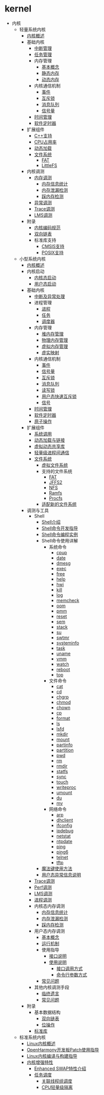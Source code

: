 # kernel

- 内核
    - 轻量系统内核
        - [内核概述](kernel-mini-overview.md)
        - 基础内核
            - [中断管理](kernel-mini-basic-interrupt.md)
            - [任务管理](kernel-mini-basic-task.md)
            - 内存管理
                - [基本概念](kernel-mini-basic-memory-basic.md)
                - [静态内存](kernel-mini-basic-memory-static.md)
                - [动态内存](kernel-mini-basic-memory-dynamic.md)
            - 内核通信机制
                - [事件](kernel-mini-basic-ipc-event.md)
                - [互斥锁](kernel-mini-basic-ipc-mutex.md)
                - [消息队列](kernel-mini-basic-ipc-queue.md)
                - [信号量](kernel-mini-basic-ipc-sem.md)
            - [时间管理](kernel-basic-mini-time.md)
            - [软件定时器](kernel-mini-basic-soft.md)
        - 扩展组件
            - [C++支持](kernel-mini-extend-support.md)
            - [CPU占用率](kernel-mini-extend-cpup.md)
            - [动态加载](kernel-mini-extend-dynamic-loading.md)
            - [文件系统](kernel-mini-extend-file.md)
                - [FAT](kernel-mini-extend-file-fat.md)
                - [LittleFS](kernel-mini-extend-file-lit.md)
        - 内核调测
            - [内存调测](kernel-mini-memory-debug.md)
                - [内存信息统计](kernel-mini-memory-debug-mes.md)
                - [内存泄漏检测](kernel-mini-memory-debug-det.md)
                - [踩内存检测](kernel-mini-memory-debug-cet.md)
            - [异常调测](kernel-mini-memory-exception.md)
            - [Trace调测](kernel-mini-memory-trace.md)
            - [LMS调测](kernel-mini-memory-lms.md)
        - 附录
            - [内核编码规范](kernel-mini-appx-code.md)
            - [双向链表](kernel-mini-appx-data-list.md)
            - 标准库支持
                - [CMSIS支持](kernel-mini-appx-lib-cmsis.md)
                - [POSIX支持](kernel-mini-appx-lib-posix.md)
    - 小型系统内核
        - [内核概述](kernel-small-overview.md)
        - 内核启动
            - [内核态启动](kernel-small-start-kernel.md)
            - [用户态启动](kernel-small-start-user.md)
        - 基础内核
            - [中断及异常处理](kernel-small-basic-interrupt.md)
            - 进程管理
                - [进程](kernel-small-basic-process-process.md)
                - [任务](kernel-small-basic-process-thread.md)
                - [调度器](kernel-small-basic-process-scheduler.md)
            - 内存管理
                - [堆内存管理](kernel-small-basic-memory-heap.md)
                - [物理内存管理](kernel-small-basic-memory-physical.md)
                - [虚拟内存管理](kernel-small-basic-memory-virtual.md)
                - [虚实映射](kernel-small-basic-inner-reflect.md)
            - 内核通信机制
                - [事件](kernel-small-basic-trans-event.md)
                - [信号量](kernel-small-basic-trans-semaphore.md)
                - [互斥锁](kernel-small-basic-trans-mutex.md)
                - [消息队列](kernel-small-basic-trans-queue.md)
                - [读写锁](kernel-small-basic-trans-rwlock.md)
                - [用户态快速互斥锁](kernel-small-basic-trans-user-mutex.md)
                - [信号](kernel-small-basic-trans-user-signal.md)
            - [时间管理](kernel-small-basic-time.md)
            - [软件定时器](kernel-small-basic-softtimer.md)
            - [原子操作](kernel-small-basic-atomic.md)
        - 扩展组件
            - [系统调用](kernel-small-bundles-system.md)
            - [动态加载与链接](kernel-small-bundles-linking.md)
            - [虚拟动态共享库](kernel-small-bundles-share.md)
            - [轻量级进程间通信](kernel-small-bundles-ipc.md)
            - [文件系统](kernel-small-bundles-fs.md)
                - [虚拟文件系统](kernel-small-bundles-fs-virtual.md)
                - 支持的文件系统
                    - [FAT](kernel-small-bundles-fs-support-fat.md)
                    - [JFFS2](kernel-small-bundles-fs-support-jffs2.md)
                    - [NFS](kernel-small-bundles-fs-support-nfs.md)
                    - [Ramfs](kernel-small-bundles-fs-support-ramfs.md)
                    - [Procfs](kernel-small-bundles-fs-support-procfs.md)
                - [适配新的文件系统](kernel-small-bundles-fs-new.md)
        - 调测与工具
            - Shell
                - [Shell介绍](kernel-small-debug-shell-overview.md)
                - [Shell命令开发指导](kernel-small-debug-shell-guide.md)
                - [Shell命令编程实例](kernel-small-debug-shell-build.md)
                - Shell命令使用详解
                    - 系统命令
                        - [cpup](kernel-small-debug-shell-cmd-cpup.md)
                        - [date](kernel-small-debug-shell-cmd-date.md)
                        - [dmesg](kernel-small-debug-shell-cmd-dmesg.md)
                        - [exec](kernel-small-debug-shell-cmd-exec.md)
                        - [free](kernel-small-debug-shell-cmd-free.md)
                        - [help](kernel-small-debug-shell-cmd-help.md)
                        - [hwi](kernel-small-debug-shell-cmd-hwi.md)
                        - [kill](kernel-small-debug-shell-cmd-kill.md)
                        - [log](kernel-small-debug-shell-cmd-log.md)
                        - [memcheck](kernel-small-debug-shell-cmd-memcheck.md)
                        - [oom](kernel-small-debug-shell-cmd-oom.md)
                        - [pmm](kernel-small-debug-shell-cmd-pmm.md)
                        - [reset](kernel-small-debug-shell-cmd-reset.md)
                        - [sem](kernel-small-debug-shell-cmd-sem.md)
                        - [stack](kernel-small-debug-shell-cmd-stack.md)
                        - [su](kernel-small-debug-shell-cmd-su.md)
                        - [swtmr](kernel-small-debug-shell-cmd-swtmr.md)
                        - [systeminfo](kernel-small-debug-shell-cmd-sysinfo.md)
                        - [task](kernel-small-debug-shell-cmd-task.md)
                        - [uname](kernel-small-debug-shell-cmd-uname.md)
                        - [vmm](kernel-small-debug-shell-cmd-vmm.md)
                        - [watch](kernel-small-debug-shell-cmd-watch.md)
                        - [reboot](kernel-small-debug-shell-cmd-reboot.md)
                        - [top](kernel-small-debug-shell-cmd-top.md)
                    - 文件命令
                        - [cat](kernel-small-debug-shell-file-cat.md)
                        - [cd](kernel-small-debug-shell-file-cd.md)
                        - [chgrp](kernel-small-debug-shell-file-chgrp.md)
                        - [chmod](kernel-small-debug-shell-file-chmod.md)
                        - [chown](kernel-small-debug-shell-file-chown.md)
                        - [cp](kernel-small-debug-shell-file-cp.md)
                        - [format](kernel-small-debug-shell-file-format.md)
                        - [ls](kernel-small-debug-shell-file-ls.md)
                        - [lsfd](kernel-small-debug-shell-file-lsfd.md)
                        - [mkdir](kernel-small-debug-shell-file-mkdir.md)
                        - [mount](kernel-small-debug-shell-file-mount.md)
                        - [partinfo](kernel-small-debug-shell-file-partinfo.md)
                        - [partition](kernel-small-debug-shell-file-partition.md)
                        - [pwd](kernel-small-debug-shell-file-pwd.md)
                        - [rm](kernel-small-debug-shell-file-rm.md)
                        - [rmdir](kernel-small-debug-shell-file-rmdir.md)
                        - [statfs](kernel-small-debug-shell-file-statfs.md)
                        - [sync](kernel-small-debug-shell-file-sync.md)
                        - [touch](kernel-small-debug-shell-file-touch.md)
                        - [writeproc](kernel-small-debug-shell-file-write.md)
                        - [umount](kernel-small-debug-shell-file-umount.md)
                        - [du](kernel-small-debug-shell-file-du.md)
                        - [mv](kernel-small-debug-shell-file-mv.md)
                    - 网络命令
                        - [arp](kernel-small-debug-shell-net-arp.md)
                        - [dhclient](kernel-small-debug-shell-net-dhclient.md)
                        - [ifconfig](kernel-small-debug-shell-net-ifconfig.md)
                        - [ipdebug](kernel-small-debug-shell-net-ipdebug.md)
                        - [netstat](kernel-small-debug-shell-net-netstat.md)
                        - [ntpdate](kernel-small-debug-shell-net-ntpdate.md)
                        - [ping](kernel-small-debug-shell-net-ping.md)
                        - [ping6](kernel-small-debug-shell-net-ping6.md)
                        - [telnet](kernel-small-debug-shell-net-telnet.md)
                        - [tftp](kernel-small-debug-shell-net-tftp.md)
                - [魔法键使用方法](kernel-small-debug-shell-magickey.md)
                - [用户态异常信息说明](kernel-small-debug-shell-error.md)
            - [Trace调测](kernel-small-debug-trace.md)
            - [Perf调测](kernel-mini-memory-perf.md)
            - [LMS调测](kernel-small-memory-lms.md)
            - [进程调测](kernel-small-debug-process-cpu.md)
            - 内核态内存调测
                - [内存信息统计](kernel-small-debug-memory-info.md)
                - [内存泄漏检测](kernel-small-debug-memory-leak.md)
                - [踩内存检测](kernel-small-debug-memory-corrupt.md)
            - 用户态内存调测
                - [基本概念](kernel-small-debug-user-concept.md)
                - [运行机制](kernel-small-debug-user-function.md)
                - 使用指导
                    - [接口说明](kernel-small-debug-user-guide-api.md)
                    - [使用说明](kernel-small-debug-user-guide-use.md)
                        - [接口调用方式](kernel-small-debug-user-guide-use-api.md)
                        - [命令行参数方式](kernel-small-debug-user-guide-use-cli.md)
                - [常见问题](kernel-small-debug-user-faqs.md)
            - 其他内核调测手段
                - [临终遗言](kernel-small-debug-trace-other-lastwords.md)
                - [常见问题](kernel-small-debug-trace-other-faqs.md)
        - 附录
            - 基本数据结构
                - [双向链表](kernel-small-apx-dll.md)
                - [位操作](kernel-small-apx-bitwise.md)
            - [标准库](kernel-small-apx-library.md)
    - 标准系统内核
        - [Linux内核概述](kernel-standard-overview.md)
        - [OpenHarmony开发板Patch使用指导](kernel-standard-patch.md)
        - [Linux内核编译与构建指导](kernel-standard-build.md)
        - [内核增强特性](kernel-standard-enhanced-features.md)
          - [Enhanced SWAP特性介绍](kernel-standard-mm-eswap.md)
          - [任务调度](kernel-standard-sched.md)
            - [关联线程组调度](kernel-standard-sched-rtg.md)
            - [CPU轻量级隔离](kernel-standard-sched-cpuisolation.md)
